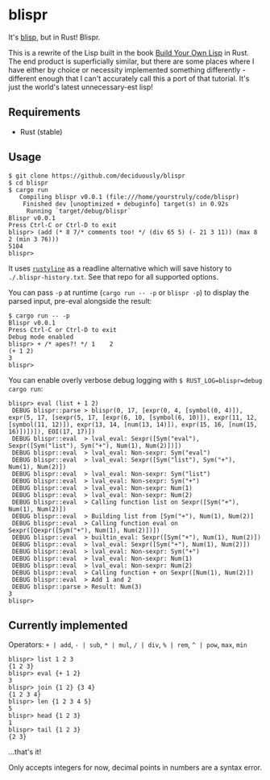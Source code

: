 # blispr

It's [blisp](https://github.com/deciduously/blisp), but in Rust!   Blispr.

This is a rewrite of the Lisp built in the book [Build Your Own Lisp](http://www.buildyourownlisp.com/) in Rust.  The end product is superficially similar, but there are some places where I have either by choice or necessity implemented something differently - different enough that I can't accurately call this a port of that tutorial.  It's just the world's latest unnecessary-est lisp!

## Requirements

* Rust (stable)

## Usage

```blispr
$ git clone https://github.com/deciduously/blispr
$ cd blispr
$ cargo run
   Compiling blispr v0.0.1 (file:///home/yourstruly/code/blispr)
    Finished dev [unoptimized + debuginfo] target(s) in 0.92s
     Running `target/debug/blispr`
Blispr v0.0.1
Press Ctrl-C or Ctrl-D to exit
blispr> (add (* 8 7/* comments too! */ (div 65 5) (- 21 3 11)) (max 8 2 (min 3 76)))
5104
blispr>
```

It uses [`rustyline`](https://github.com/kkawakam/rustyline) as a readline alternative which will save history to `./.blispr-history.txt`.  See that repo for all supported options.

You can pass `-p` at runtime (`cargo run -- -p` or `blispr -p`) to display the parsed input, pre-eval alongside the result:

```blispr
$ cargo run -- -p
Blispr v0.0.1
Press Ctrl-C or Ctrl-D to exit
Debug mode enabled
blispr> + /* apes?! */ 1    2
(+ 1 2)
3
blispr>
```

You can enable overly verbose debug logging with `$ RUST_LOG=blispr=debug cargo run`:

```
blispr> eval (list + 1 2)
 DEBUG blispr::parse > blispr(0, 17, [expr(0, 4, [symbol(0, 4)]), expr(5, 17, [sexpr(5, 17, [expr(6, 10, [symbol(6, 10)]), expr(11, 12, [symbol(11, 12)]), expr(13, 14, [num(13, 14)]), expr(15, 16, [num(15, 16)])])]), EOI(17, 17)])
 DEBUG blispr::eval  > lval_eval: Sexpr([Sym("eval"), Sexpr([Sym("list"), Sym("+"), Num(1), Num(2)])])
 DEBUG blispr::eval  > lval_eval: Non-sexpr: Sym("eval")
 DEBUG blispr::eval  > lval_eval: Sexpr([Sym("list"), Sym("+"), Num(1), Num(2)])
 DEBUG blispr::eval  > lval_eval: Non-sexpr: Sym("list")
 DEBUG blispr::eval  > lval_eval: Non-sexpr: Sym("+")
 DEBUG blispr::eval  > lval_eval: Non-sexpr: Num(1)
 DEBUG blispr::eval  > lval_eval: Non-sexpr: Num(2)
 DEBUG blispr::eval  > Calling function list on Sexpr([Sym("+"), Num(1), Num(2)])
 DEBUG blispr::eval  > Building list from [Sym("+"), Num(1), Num(2)]
 DEBUG blispr::eval  > Calling function eval on Sexpr([Qexpr([Sym("+"), Num(1), Num(2)])])
 DEBUG blispr::eval  > builtin_eval: Sexpr([Sym("+"), Num(1), Num(2)])
 DEBUG blispr::eval  > lval_eval: Sexpr([Sym("+"), Num(1), Num(2)])
 DEBUG blispr::eval  > lval_eval: Non-sexpr: Sym("+")
 DEBUG blispr::eval  > lval_eval: Non-sexpr: Num(1)
 DEBUG blispr::eval  > lval_eval: Non-sexpr: Num(2)
 DEBUG blispr::eval  > Calling function + on Sexpr([Num(1), Num(2)])
 DEBUG blispr::eval  > Add 1 and 2
 DEBUG blispr::parse > Result: Num(3)
3
blispr> 
```

## Currently implemented

Operators: `+ | add`, `- | sub`, `* | mul`, `/ | div`, `% | rem`, `^ | pow`, `max`, `min`

```
blispr> list 1 2 3
{1 2 3}
blispr> eval {+ 1 2}
3
blispr> join {1 2} {3 4}
{1 2 3 4}
blispr> len {1 2 3 4 5}
5
blispr> head {1 2 3}
1
blispr> tail {1 2 3}
{2 3}
```

...that's it!

Only accepts integers for now, decimal points in numbers are a syntax error.